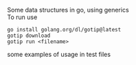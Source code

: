 Some data structures in go, using generics  
To run use
```
go install golang.org/dl/gotip@latest
gotip download
gotip run <filename>
```
some examples of usage in test files